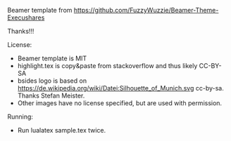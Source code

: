 Beamer template from https://github.com/FuzzyWuzzie/Beamer-Theme-Execushares

Thanks!!!

License:

 * Beamer template is MIT
 * highlight.tex is copy&paste from stackoverflow and thus likely CC-BY-SA
 * bsides logo is based on https://de.wikipedia.org/wiki/Datei:Silhouette_of_Munich.svg cc-by-sa. Thanks Stefan Meister.
 * Other images have no license specified, but are used with permission.

Running:

 * Run lualatex sample.tex twice.
